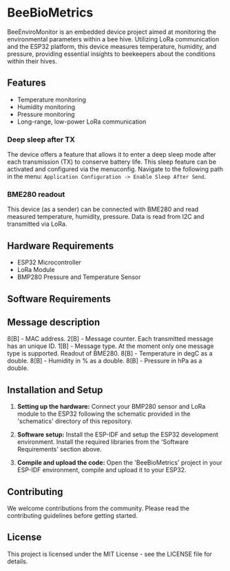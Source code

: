# BeeBioMetrics

BeeEnviroMonitor is an embedded device project aimed at monitoring the environmental parameters within a bee hive. Utilizing LoRa communication and the ESP32 platform, this device measures temperature, humidity, and pressure, providing essential insights to beekeepers about the conditions within their hives.

## Features

- Temperature monitoring
- Humidity monitoring
- Pressure monitoring
- Long-range, low-power LoRa communication

### Deep sleep after TX
The device offers a feature that allows it to enter a deep sleep mode after each transmission (TX) to conserve battery life.
This sleep feature can be activated and configured via the menuconfig. Navigate to the following path in the menu: `Application Configuration -> Enable Sleep After Send`.

### BME280 readout
This device (as a sender) can be connected with BME280 and read measured temperature, humidity, pressure. Data is read from I2C and transmitted via LoRa.

## Hardware Requirements

- ESP32 Microcontroller
- LoRa Module
- BMP280 Pressure and Temperature Sensor

## Software Requirements

## Message description
8[B] - MAC address.
2[B] - Message counter. Each transmitted message has an unique ID.
1[B] - Message type. At the moment only one message type is supported. Readout of BME280.
8[B] - Temperature in degC as a double.
8[B] - Humidity in % as a double.
8[B] - Pressure in hPa as a double.

## Installation and Setup

1. **Setting up the hardware:** Connect your BMP280 sensor and LoRa module to the ESP32 following the schematic provided in the 'schematics' directory of this repository.

2. **Software setup:** Install the ESP-IDF and setup the ESP32 development environment. Install the required libraries from the 'Software Requirements' section above.

3. **Compile and upload the code:** Open the 'BeeBioMetrics' project in your ESP-IDF environment, compile and upload it to your ESP32.

## Contributing

We welcome contributions from the community. Please read the contributing guidelines before getting started.

## License

This project is licensed under the MIT License - see the LICENSE file for details.

